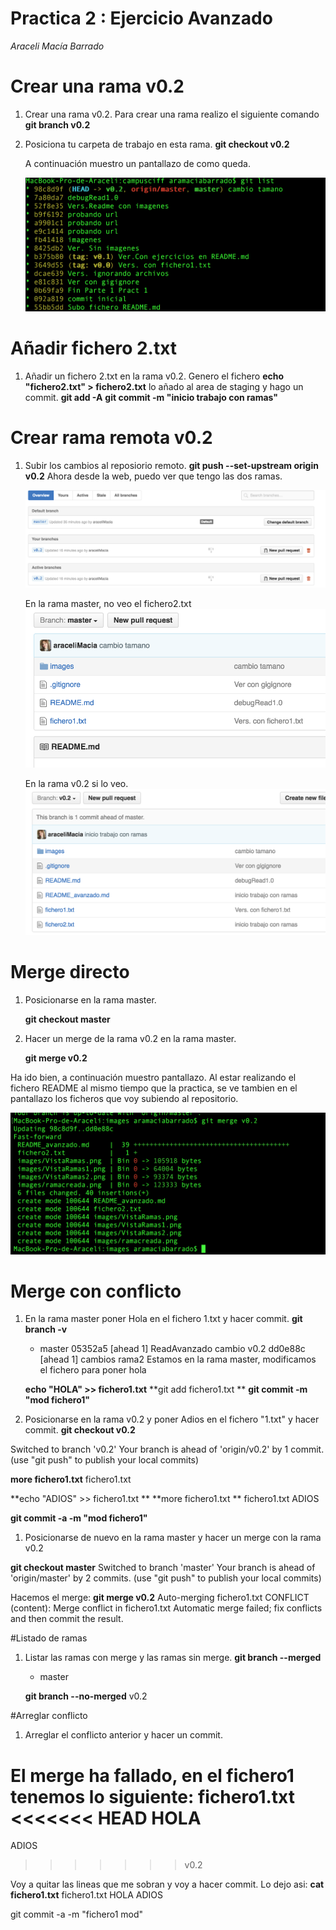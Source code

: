 # Practica 2 : Ejercicio Avanzado
*Araceli Macía Barrado*

# Crear una rama v0.2
1. Crear una rama v0.2.
	Para crear una rama realizo el siguiente comando
    **git branch v0.2**

1. Posiciona tu carpeta de trabajo en esta rama.
	**git checkout v0.2**

	A continuación muestro un pantallazo de como queda.

	![ramacreada.png](/images/ramacreada.png)

# Añadir fichero 2.txt
1. Añadir un fichero 2.txt en la rama v0.2.
	Genero el fichero
	**echo "fichero2.txt" > fichero2.txt**
	lo añado al area de staging y hago un commit.
	**git add -A**
	**git commit -m "inicio trabajo con ramas"**
# Crear rama remota v0.2
1. Subir los cambios al reposiorio remoto.
	**git push --set-upstream origin v0.2**
	Ahora desde la web, puedo ver que tengo las dos ramas.

	![VistaRamas.png](/images/VistaRamas.png)

	En la rama master, no veo el fichero2.txt
![VistaRamas1.png](/images/VistaRamas1.png)

	En la rama v0.2 si lo veo.
![VistaRamas2.png](/images/VistaRamas2.png)

# Merge directo
1. Posicionarse en la rama master.

	**git checkout master**
1. Hacer un merge de la rama v0.2 en la rama master.

	**git merge v0.2**

Ha ido bien, a continuación muestro pantallazo. Al estar realizando el fichero README al mismo tiempo que la practica, se ve tambien en el pantallazo los ficheros que voy subiendo al repositorio.

![MergeRama.png.png](/images/MergeRama.png)

# Merge con conflicto
1. En la rama master poner Hola en el fichero 1.txt y hacer commit.
	**git branch -v**
	* master 05352a5 [ahead 1] ReadAvanzado cambio
  	v0.2   dd0e88c [ahead 1] cambios rama2
  	Estamos en la rama master,  modificamos el fichero para poner hola

	**echo "HOLA" >> fichero1.txt**
	**git add fichero1.txt **
	**git commit -m "mod fichero1"**

1. Posicionarse en la rama v0.2 y poner Adios en el fichero "1.txt" y hacer commit.
**git checkout v0.2**

Switched to branch 'v0.2'
Your branch is ahead of 'origin/v0.2' by 1 commit.
  (use "git push" to publish your local commits)

**more fichero1.txt** 
fichero1.txt 

**echo "ADIOS" >> fichero1.txt **
**more fichero1.txt **
fichero1.txt 
ADIOS

**git commit -a -m "mod fichero1"**

1. Posicionarse de nuevo en la rama master y hacer un merge con la rama v0.2

**git checkout master**
Switched to branch 'master'
Your branch is ahead of 'origin/master' by 2 commits.
  (use "git push" to publish your local commits)

Hacemos el merge: 
**git merge v0.2**
Auto-merging fichero1.txt
CONFLICT (content): Merge conflict in fichero1.txt
Automatic merge failed; fix conflicts and then commit the result.


#Listado de ramas
1. Listar las ramas con merge y las ramas sin merge.
	**git branch --merged**
	* master

	**git branch --no-merged**
  	v0.2

#Arreglar conflicto
1. Arreglar el conflicto anterior y hacer un commit.

El merge ha fallado, en el fichero1 tenemos lo siguiente:
fichero1.txt 
<<<<<<< HEAD
HOLA
=======
ADIOS
>>>>>>> v0.2

Voy a quitar las lineas que me sobran y voy a hacer commit.
Lo dejo asi:
**cat fichero1.txt**
fichero1.txt 
HOLA
ADIOS

git commit -a -m "fichero1 mod"


